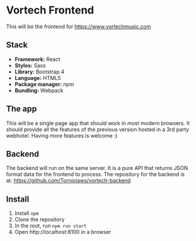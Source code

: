 # Vortech Frontend

This will be the frontend for https://www.vortechmusic.com

## Stack

- **Framework:** React  
- **Styles:** Sass  
- **Library:** Bootstrap 4  
- **Language:** HTML5  
- **Package manager:** npm  
- **Bundling:** Webpack  

## The app

This will be a single page app that should work in most modern browsers. It should provide all the features of the previous version hosted in a 3rd party
webhotel. Having more features is welcome :)

## Backend

The backend will run on the same server. It is a pure API that returns JSON
format data for the frontend to process. The repository for the backend is at:
https://github.com/Torniojaws/vortech-backend

## Install

1. Install ``npm``
1. Clone the repository
1. In the root, run ``npm run start``
1. Open http://localhost:8100 in a browser
